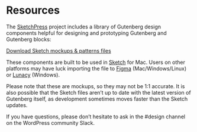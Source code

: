 # Resources

The [SketchPress](https://github.com/10up/SketchPress) project includes a library of Gutenberg design components helpful for designing and prototyping Gutenberg and Gutenberg blocks:

[Download Sketch mockups & patterns files](https://github.com/10up/SketchPress)

These components are built to be used in [Sketch](https://www.sketchapp.com) for Mac. Users on other platforms may have luck importing the file to [Figma](https://www.figma.com) (Mac/Windows/Linux) or [Lunacy](https://icons8.com/lunacy) (Windows).

Please note that these are mockups, so they may not be 1:1 accurate. It is also possible that the Sketch files aren’t up to date with the latest version of Gutenberg itself, as development sometimes moves faster than the Sketch updates.

If you have questions, please don’t hesitate to ask in the #design channel on the WordPress community Slack.
